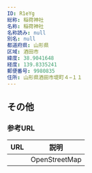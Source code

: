 ```yaml
---
ID: R1eYg
総称: 稲荷神社
名称: 稲荷神社
名称読み: null
別名: null
都道府県: 山形県
区域: 酒田市
緯度: 38.9041648
経度: 139.8335241
郵便番号: 9980835
住所: 山形県酒田市堤町４−１１
---
```


## その他

### 参考URL

| URL | 説明          |
| --- | ------------- |
|     | OpenStreetMap |
